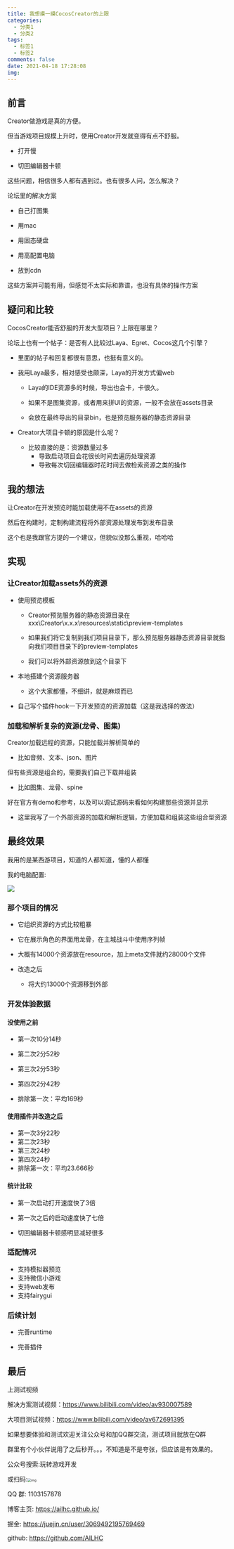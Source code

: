 ```yaml
---
title: 我想摸一摸CocosCreator的上限
categories:
  - 分类1
  - 分类2
tags:
  - 标签1
  - 标签2
comments: false
date: 2021-04-18 17:28:08
img:
---
```


## 前言

Creator做游戏是真的方便。

但当游戏项目规模上升时，使用Creator开发就变得有点不舒服。

- 打开慢

- 切回编辑器卡顿

这些问题，相信很多人都有遇到过。也有很多人问，怎么解决？

论坛里的解决方案

- 自己打图集

- 用mac

- 用固态硬盘

- 用高配置电脑

- 放到cdn

这些方案并可能有用，但感觉不太实际和靠谱，也没有具体的操作方案

## 疑问和比较

CocosCreator能否舒服的开发大型项目？上限在哪里？

论坛上也有一个帖子：是否有人比较过Laya、Egret、Cocos这几个引擎？

- 里面的帖子和回复都很有意思，也挺有意义的。

- 我用Laya最多，相对感受也颇深，Laya的开发方式偏web

  - Laya的IDE资源多的时候，导出也会卡，卡很久。

  - 如果不是图集资源，或者用来拼UI的资源，一般不会放在assets目录

  - 会放在最终导出的目录bin，也是预览服务器的静态资源目录

- Creator大项目卡顿的原因是什么呢？

  - 比较直接的是：资源数量过多
    - 导致启动项目会花很长时间去遍历处理资源
    - 导致每次切回编辑器时花时间去做检索资源之类的操作

## 我的想法

让Creator在开发预览时能加载使用不在assets的资源

然后在构建时，定制构建流程将外部资源处理发布到发布目录

这个也是我跟官方提的一个建议，但貌似没那么重视，哈哈哈

## 实现

### 让Creator加载assets外的资源

- 使用预览模板

  - Creator预览服务器的静态资源目录在xxx\Creator\x.x.x\resources\static\preview-templates

  - 如果我们将它复制到我们项目目录下，那么预览服务器静态资源目录就指向我们项目目录下的preview-templates

  - 我们可以将外部资源放到这个目录下

- 本地搭建个资源服务器

  - 这个大家都懂，不细讲，就是麻烦而已
  
- 自己写个插件hook一下开发预览的资源加载（这是我选择的做法）

### 加载和解析复杂的资源(龙骨、图集)

Creator加载远程的资源，只能加载并解析简单的

- 比如音频、文本、json、图片

但有些资源是组合的，需要我们自己下载并组装

- 比如图集、龙骨、spine

好在官方有demo和参考，以及可以调试源码来看如何构建那些资源并显示

- 这里我写了一个外部资源的加载和解析逻辑，方便加载和组装这些组合型资源

## 最终效果

我用的是某西游项目，知道的人都知道，懂的人都懂

我的电脑配置:

![](https://cdn.jsdelivr.net/gh/ailhc/picture/img/电脑配置.jpg)

### 那个项目的情况

- 它组织资源的方式比较粗暴

- 它在展示角色的界面用龙骨，在主城战斗中使用序列帧

- 大概有14000个资源放在resource，加上meta文件就约28000个文件

- 改造之后
  - 将大约13000个资源移到外部

### 开发体验数据

#### 没使用之前

- 第一次10分14秒

- 第二次2分52秒

- 第三次2分53秒

- 第四次2分42秒

- 排除第一次：平均169秒

#### 使用插件并改造之后

- 第一次3分22秒
- 第二次23秒
- 第三次24秒
- 第四次24秒
- 排除第一次：平均23.666秒

#### 统计比较

- 第一次启动打开速度快了3倍

- 第一次之后的启动速度快了七倍

- 切回编辑器卡顿感明显减轻很多

### 适配情况

* 支持模拟器预览
* 支持微信小游戏
* 支持web发布
* 支持fairygui

### 后续计划

* 完善runtime

* 完善插件

## 最后

上测试视频

解决方案测试视频：https://www.bilibili.com/video/av930007589

大项目测试视频：https://www.bilibili.com/video/av672691395

如果想要体验和测试欢迎关注公众号和加QQ群交流，测试项目就放在Q群

群里有个小伙伴说用了之后秒开。。。不知道是不是夸张，但应该是有效果的。

公众号搜索:玩转游戏开发


或扫码:<img src="https://p3-juejin.byteimg.com/tos-cn-i-k3u1fbpfcp/abd0c14c9c954e56af20adb71fa00da9~tplv-k3u1fbpfcp-zoom-1.image" alt="img" style="zoom:50%;" />



QQ 群: 1103157878



博客主页: https://ailhc.github.io/



掘金: https://juejin.cn/user/3069492195769469



github: https://github.com/AILHC

